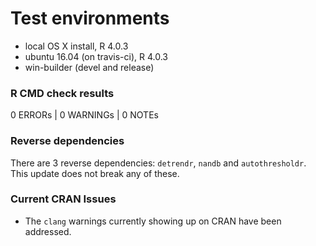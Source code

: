 # Test environments
* local OS X install, R 4.0.3
* ubuntu 16.04 (on travis-ci), R 4.0.3
* win-builder (devel and release)

### R CMD check results
0 ERRORs | 0 WARNINGs | 0 NOTEs

### Reverse dependencies
There are 3 reverse dependencies: `detrendr`, `nandb` and `autothresholdr`. This update does not break any of these. 

### Current CRAN Issues
* The `clang` warnings currently showing up on CRAN have been addressed.
